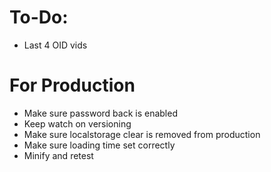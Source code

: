 # To-Do:

- Last 4 OID vids

# For Production

- Make sure password back is enabled
- Keep watch on versioning
- Make sure localstorage clear is removed from production
- Make sure loading time set correctly
- Minify and retest
